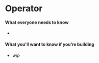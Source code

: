 # Operator

#### What everyone needs to know

*

#### What you'll want to know if you're building

* _wip_
